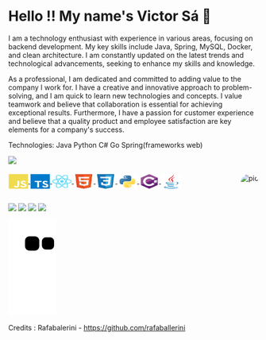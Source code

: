 ### <h1> Hello !!  My name's Victor Sá  👋</h1>

I am a technology enthusiast with experience in various areas, focusing on backend development. My key skills include Java, Spring, MySQL, Docker, and clean architecture. I am constantly updated on the latest trends and technological advancements, seeking to enhance my skills and knowledge.

As a professional, I am dedicated and committed to adding value to the company I work for. I have a creative and innovative approach to problem-solving, and I am quick to learn new technologies and concepts. I value teamwork and believe that collaboration is essential for achieving exceptional results. Furthermore, I have a passion for customer experience and believe that a quality product and employee satisfaction are key elements for a company's success.

Technologies: 
Java
Python
C#
Go
Spring(frameworks web)

<div align="left">
  <a href="https://github.com/victorsa-meli">
  <img src="https://github-readme-stats.vercel.app/api/top-langs/?username=victorsa-meli&theme=dark&layout=compact&langs_count=7"/>
</div>
<div style="display: inline_block"><br>
  <img align="center" alt="Js" height="30" width="40" src="https://raw.githubusercontent.com/devicons/devicon/master/icons/javascript/javascript-plain.svg">
  <img align="center" alt="Ts" height="30" width="40" src="https://raw.githubusercontent.com/devicons/devicon/master/icons/typescript/typescript-plain.svg">
  <img align="center" alt="Victor Sa React" height="30" width="40" src="https://raw.githubusercontent.com/devicons/devicon/master/icons/react/react-original.svg">
  <img align="center" alt="HTML" height="30" width="40" src="https://raw.githubusercontent.com/devicons/devicon/master/icons/html5/html5-original.svg">
  <img align="center" alt="CSS" height="30" width="40" src="https://raw.githubusercontent.com/devicons/devicon/master/icons/css3/css3-original.svg">
  <img align="center" alt="Python" height="30" width="40" src="https://raw.githubusercontent.com/devicons/devicon/master/icons/python/python-original.svg">
  <img align="center" alt="Csharp" height="30" width="40" src="https://raw.githubusercontent.com/devicons/devicon/master/icons/csharp/csharp-original.svg">
  <img align="center" alt="Csharp" height="30" width="40" src="https://raw.githubusercontent.com/devicons/devicon/master/icons/java/java-original.svg">
  
  <img align="right" alt="pic" height="400" style="border-radius:50px;" src="https://media.discordapp.net/attachments/1027702778417660026/1027703351527342151/584e837f6a5ae41a83ddee3b.png?width=420&height=605">
</div>
  
  ##
 
<div> 
  
  <a href="https://www.instagram.com/victor.r.sa" target="_blank"><img src="https://img.shields.io/badge/-Instagram-%23E4405F?style=for-the-badge&logo=instagram&logoColor=white" target="_blank"></a>
 	<a href="https://www.twitch.tv/oficialvpx" target="_blank"><img src="https://img.shields.io/badge/Twitch-9146FF?style=for-the-badge&logo=twitch&logoColor=white" target="_blank"></a>
  <a href = "mailto:victor.rsa@mercadolivre.com"><img src="https://img.shields.io/badge/-Gmail-%23333?style=for-the-badge&logo=gmail&logoColor=white" target="_blank"></a>
  <a href="https://www.linkedin.com/in/victor-rsa" target="_blank"><img src="https://img.shields.io/badge/-LinkedIn-%230077B5?style=for-the-badge&logo=linkedin&logoColor=white" target="_blank"></a> 
 
  ![Snake animation](https://github.com/rafaballerini/rafaballerini/blob/output/github-contribution-grid-snake.svg)
 
</div>


Credits : Rafabalerini - https://github.com/rafaballerini
